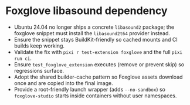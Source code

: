 # Foxglove libasound dependency

- Ubuntu 24.04 no longer ships a concrete `libasound2` package; the foxglove snippet must install the `libasound2t64` provider instead.
- Ensure the snippet stays BuildKit-friendly so cached mounts and CI builds keep working.
- Validate the fix with `pixi r test-extension foxglove` and the full `pixi run ci`.
- Ensure `test_foxglove_extension` executes (remove or prevent skip) so regressions surface.
- Adopt the shared builder-cache pattern so Foxglove assets download once and are copied into the final image.
- Provide a root-friendly launch wrapper (adds `--no-sandbox`) so `foxglove-studio` starts inside containers without user namespaces.
